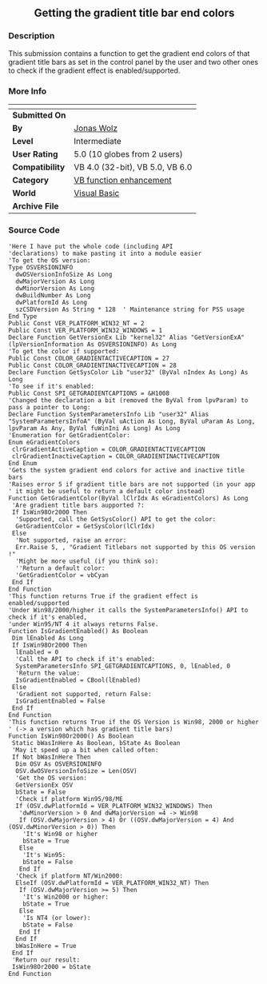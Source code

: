 ﻿<div align="center">

## Getting the gradient title bar end colors


</div>

### Description

This submission contains a function to get the gradient end colors of that gradient title bars as set in the control panel by the user and two other ones to check if the gradient effect is enabled/supported.
 
### More Info
 


<span>             |<span>
---                |---
**Submitted On**   |
**By**             |[Jonas Wolz](https://github.com/Planet-Source-Code/PSCIndex/blob/master/ByAuthor/jonas-wolz.md)
**Level**          |Intermediate
**User Rating**    |5.0 (10 globes from 2 users)
**Compatibility**  |VB 4\.0 \(32\-bit\), VB 5\.0, VB 6\.0
**Category**       |[VB function enhancement](https://github.com/Planet-Source-Code/PSCIndex/blob/master/ByCategory/vb-function-enhancement__1-25.md)
**World**          |[Visual Basic](https://github.com/Planet-Source-Code/PSCIndex/blob/master/ByWorld/visual-basic.md)
**Archive File**   |[](https://github.com/Planet-Source-Code/jonas-wolz-getting-the-gradient-title-bar-end-colors__1-9764/archive/master.zip)





### Source Code

```
'Here I have put the whole code (including API
'declarations) to make pasting it into a module easier
'To get the OS version:
Type OSVERSIONINFO
  dwOSVersionInfoSize As Long
  dwMajorVersion As Long
  dwMinorVersion As Long
  dwBuildNumber As Long
  dwPlatformId As Long
  szCSDVersion As String * 128  ' Maintenance string for PSS usage
End Type
Public Const VER_PLATFORM_WIN32_NT = 2
Public Const VER_PLATFORM_WIN32_WINDOWS = 1
Declare Function GetVersionEx Lib "kernel32" Alias "GetVersionExA" (lpVersionInformation As OSVERSIONINFO) As Long
'To get the color if supported:
Public Const COLOR_GRADIENTACTIVECAPTION = 27
Public Const COLOR_GRADIENTINACTIVECAPTION = 28
Declare Function GetSysColor Lib "user32" (ByVal nIndex As Long) As Long
'To see if it's enabled:
Public Const SPI_GETGRADIENTCAPTIONS = &H1008
'Changed the declaration a bit (removed the ByVal from lpvParam) to pass a pointer to Long:
Declare Function SystemParametersInfo Lib "user32" Alias "SystemParametersInfoA" (ByVal uAction As Long, ByVal uParam As Long, lpvParam As Any, ByVal fuWinIni As Long) As Long
'Enumeration for GetGradientColor:
Enum eGradientColors
 clrGradientActiveCaption = COLOR_GRADIENTACTIVECAPTION
 clrGradientInactiveCaption = COLOR_GRADIENTINACTIVECAPTION
End Enum
'Gets the system gradient end colors for active and inactive title bars
'Raises error 5 if gradient title bars are not supported (in your app
' it might be useful to return a default color instead)
Function GetGradientColor(ByVal lClrIdx As eGradientColors) As Long
 'Are gradient title bars aupported ?:
 If IsWin98Or2000 Then
  'Supported, call the GetSysColor() API to get the color:
  GetGradientColor = GetSysColor(lClrIdx)
 Else
  'Not supported, raise an error:
  Err.Raise 5, , "Gradient Titlebars not supported by this OS version !"
  'Might be more useful (if you think so):
  ''Return a default color:
  'GetGradientColor = vbCyan
 End If
End Function
'This function returns True if the gradient effect is enabled/supported
'Under Win98/2000/higher it calls the SystemParametersInfo() API to check if it's enabled,
'under Win95/NT 4 it always returns False.
Function IsGradientEnabled() As Boolean
 Dim lEnabled As Long
 If IsWin98Or2000 Then
  lEnabled = 0
  'Call the API to check if it's enabled:
  SystemParametersInfo SPI_GETGRADIENTCAPTIONS, 0, lEnabled, 0
  'Return the value:
  IsGradientEnabled = CBool(lEnabled)
 Else
  'Gradient not supported, return False:
  IsGradientEnabled = False
 End If
End Function
'This function returns True if the OS Version is Win98, 2000 or higher
' (-> a version which has gradient title bars)
Function IsWin98Or2000() As Boolean
 Static bWasInHere As Boolean, bState As Boolean
 'May it speed up a bit when called often:
 If Not bWasInHere Then
  Dim OSV As OSVERSIONINFO
  OSV.dwOSVersionInfoSize = Len(OSV)
  'Get the OS version:
  GetVersionEx OSV
  bState = False
  'Check if platform Win95/98/ME
  If (OSV.dwPlatformId = VER_PLATFORM_WIN32_WINDOWS) Then
   'dwMinorVersion > 0 And dwMajorVersion =4 -> Win98
   If (OSV.dwMajorVersion > 4) Or ((OSV.dwMajorVersion = 4) And (OSV.dwMinorVersion > 0)) Then
    'It's Win98 or higher
    bState = True
   Else
    'It's Win95:
    bState = False
   End If
  'Check if platform NT/Win2000:
  ElseIf (OSV.dwPlatformId = VER_PLATFORM_WIN32_NT) Then
   If (OSV.dwMajorVersion >= 5) Then
    'It's Win2000 or higher:
    bState = True
   Else
    'Is NT4 (or lower):
    bState = False
   End If
  End If
  bWasInHere = True
 End If
 'Return our result:
 IsWin98Or2000 = bState
End Function
```

